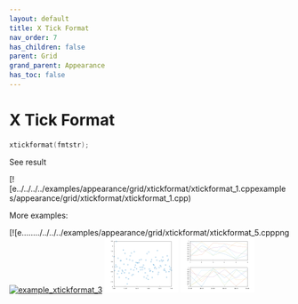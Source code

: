 ```yaml
---
layout: default
title: X Tick Format
nav_order: 7
has_children: false
parent: Grid
grand_parent: Appearance
has_toc: false
---
```

# X Tick Format

```cpp
xtickformat(fmtstr);
```


See result

[![e../../../../examples/appearance/grid/xtickformat/xtickformat_1.cppexamples/appearance/grid/xtickformat/xtickformat_1.cpp)

More examples:
    
[![e......../../../../examples/appearance/grid/xtickformat/xtickformat_5.cpppng[![example_xtickformat_3](docs/examples/appearance/grid/xtickformat/xtickformat_3_thumb.png)](examples/appearance/grid/xtickformat/xtickformat_3.cpp)  [![example_xtickformat_4](docs/examples/appearance/grid/xtickformat/xtickformat_4_thumb.png)](examples/appearance/grid/xtickformat/xtickformat_4.cpp)  [![example_xtickformat_5](docs/examples/appearance/grid/xtickformat/xtickformat_5_thumb.png)](examples/appearance/grid/xtickformat/xtickformat_5.cpp)

  


